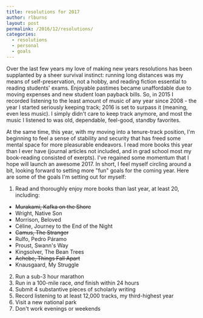 ```yaml
---
title: resolutions for 2017
author: rlburns
layout: post
permalink: /2016/12/resolutions/
categories:
  - resolutions
  - personal
  - goals
---
```


Over the last few years my love of making new years resolutions has been supplanted by a sheer survival instinct: running long distances was my means of self-preservation, not a hobby, and reading fiction essential to reading students' exams. Enjoyable pastimes became unaffordable due to moving expenses and new student loan payback bills. So, in 2015 I recorded listening to the least amount of music of any year since 2008 - the year I started seriously keeping track; 2016 is set to surpass it (meaning, even less music). I simply didn't care to keep track anymore, and most the music I listened to was old, dependable, feel-good, standby favorites.

At the same time, this year, with my moving into a tenure-track position, I'm beginning to feel a sense of stability and security that has freed some mental space for more pleasurable endeavors. I read more books this year than I ever have (journal articles not included, and in grad school most my book-reading consisted of exerpts). I've regained some momentum that I hope will launch an awesome 2017. In short, I feel myself circling around a bit, looking forward to setting more "fun" goals for the coming year. Here are some of the goals I'm setting out for myself:

1. Read and thoroughly enjoy more books than last year, at least 20, including:
  - ~~Murakami, Kafka on the Shore~~  
  - Wright, Native Son  
  - Morrison, Beloved  
  - Céline, Journey to the End of the Night  
  - ~~Camus, The Stranger~~  
  - Rulfo, Pedro Páramo  
  - Proust, Swann's Way  
  - Kingsolver, The Bean Trees  
  - ~~Achebe, Things Fall Apart~~  
  - Knausgaard, My Struggle  
2. Run a sub-3 hour marathon
3. Run in a 100-mile race, *and* finish within 24 hours
4. Submit 4 substantive pieces of scholarly writing
5. Record listening to at least 12,000 tracks, my third-highest year
6. Visit a new national park 
7. Don't work evenings or weekends